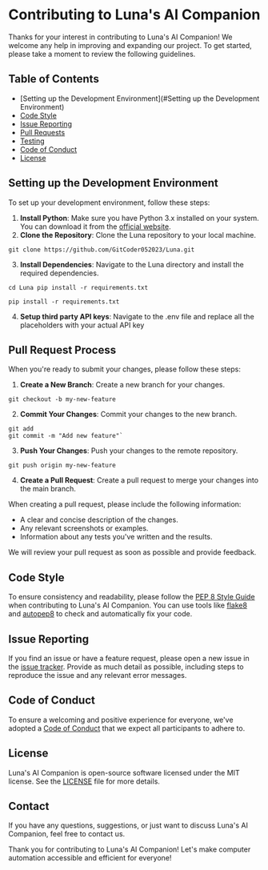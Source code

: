 # Contributing to Luna's AI Companion

Thanks for your interest in contributing to Luna's AI Companion! We welcome any help in improving and expanding our project. To get started, please take a moment to review the following guidelines.

## Table of Contents


- [Setting up the Development Environment](#Setting up the Development Environment)
- [Code Style](#code-style)
- [Issue Reporting](#issue-reporting)
- [Pull Requests](#pull-requests)
- [Testing](#testing)
- [Code of Conduct](#code-of-conduct)
- [License](#license)

## Setting up the Development Environment

To set up your development environment, follow these steps:

1. **Install Python**: Make sure you have Python 3.x installed on your system. You can download it from the [official website](https://www.python.org/downloads/).
2. **Clone the Repository**: Clone the Luna repository to your local machine.


```
git clone https://github.com/GitCoder052023/Luna.git
```

3. **Install Dependencies**: Navigate to the Luna directory and install the required dependencies.

```
cd Luna pip install -r requirements.txt
```

```
pip install -r requirements.txt
```

4. **Setup third party API keys**: Navigate to the .env file and replace all the placeholders with your actual API key

## Pull Request Process

When you're ready to submit your changes, please follow these steps:

1. **Create a New Branch**: Create a new branch for your changes.

```
git checkout -b my-new-feature
```

2. **Commit Your Changes**: Commit your changes to the new branch.
```
git add
git commit -m "Add new feature"`
```

3. **Push Your Changes**: Push your changes to the remote repository.

```
git push origin my-new-feature
```

4. **Create a Pull Request**: Create a pull request to merge your changes into the main branch.

When creating a pull request, please include the following information:

- A clear and concise description of the changes.
- Any relevant screenshots or examples.
- Information about any tests you've written and the results.

We will review your pull request as soon as possible and provide feedback.

## Code Style

To ensure consistency and readability, please follow the [PEP 8 Style Guide](https://www.python.org/dev/peps/pep-0008/) when contributing to Luna's AI Companion. You can use tools like [flake8](http://flake8.pycqa.org/en/latest/) and [autopep8](https://pypi.org/project/autopep8/) to check and automatically fix your code.

## Issue Reporting

If you find an issue or have a feature request, please open a new issue in the [issue tracker](https://github.com/GitCoder052023/Luna/issues). Provide as much detail as possible, including steps to reproduce the issue and any relevant error messages.

## Code of Conduct

To ensure a welcoming and positive experience for everyone, we've adopted a [Code of Conduct](CODE_OF_CONDUCT.md) that we expect all participants to adhere to.

## License

Luna's AI Companion is open-source software licensed under the MIT license. See the [LICENSE](LICENSE) file for more details.

## Contact

If you have any questions, suggestions, or just want to discuss Luna's AI Companion, feel free to contact us.

Thank you for contributing to Luna's AI Companion! Let's make computer automation accessible and efficient for everyone!